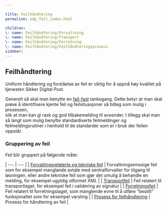 ```yaml
---

title: Feilhåndtering  
permalink: sdp_feil_index.html

children:  
\- name: Feilhåndtering/Forvaltning  
\- name: Feilhåndtering/Transport  
\- name: Feilhåndtering/Forretning  
\- name: Feilhåndtering/Feilhåndteringsprosess
sidebar:
---
```


## Feilhåndtering

Uniform håndtering og forståelse av feil er viktig for å oppnå høy
kvalitet på tjenesten Sikker Digital Post.

Generelt så skal man benytte en
[fail-fast](http://en.wikipedia.org/wiki/Fail-fast) tankegang. Dette
betyr at man skal prøve å identifisere kjente feil og feilsituasjoner så
tidleg som mulig i prosessen,  
slik at man kan gi rask og god tilbakemelding til avsender. I tillegg
skal man så langt som mulig benytte standardiserte feilmeldinger og
feilmeldingsrutiner i henhold til de standarder som er i bruk der feilen
oppstår.

### Gruppering av feil

Feil blir gruppert på følgende måte:

                                                                                                                        
| --- | --- |
| [Forvaltingsrelaterte og tekniske feil](Forvaltning.md) | Forvaltningsemssige feil som for eksempel manglande avtale med sentralforvalter for tilgang til løsningen, eller andre tekniske feil som gjør det umulig å behandle en melding, for eksempel ugyldig utformet XML |
| [Transportfeil](Transportfeil.md)                       | Feil relatert til transportlaget, for eksempel feil i validering av signatur                                                                                                                                      |
| [Forretningsfeil](Forretningsfeil.md)                   | Feil relatert til forretningslaget, som manglende evne til å utføre “bestilt” funksjonaltet som for eksempel varsling                                                                                             |
| [Prosess for feilhåndtering](feilhandteringsprosess.md) | Prosess for håndtering av feil                                                                                                                                                                                    |
